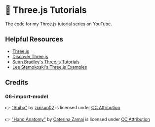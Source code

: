 # 🥉 Three.js Tutorials

The code for my Three.js tutorial series on YouTube.

## Helpful Resources

- [Three.js](https://threejs.org/)
- [Discover Three.js](https://discoverthreejs.com/book/introduction/)
- [Sean Bradley's Three.js Tutorials](https://sbcode.net/threejs/)
- [Lee Stemokoski's Three.js Examples](https://stemkoski.github.io/Three.js/index.html)

## Credits

### 06-import-model

👉 ["Shiba"](https://sketchfab.com/3d-models/shiba-faef9fe5ace445e7b2989d1c1ece361c) by [zixisun02](https://sketchfab.com/zixisun51) is licensed under [CC Attribution](http://creativecommons.org/licenses/by/4.0/)

👉 ["Hand Anatomy"](https://sketchfab.com/3d-models/hand-anatomy-ada8498be9754e9f90b2eecc1b4ef8c5) by [Caterina Zamai](https://www.artstation.com/zaccate) is licensed under [CC Attribution](https://creativecommons.org/licenses/by/4.0/)
